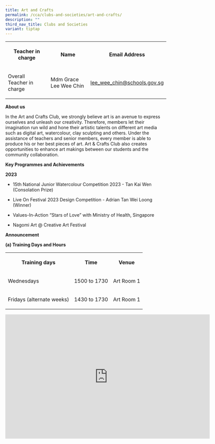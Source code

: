 ```yaml
---
title: Art and Crafts
permalink: /cca/clubs-and-societies/art-and-crafts/
description: ""
third_nav_title: Clubs and Societies
variant: tiptap
---
```

<table style="minWidth: 75px">
<colgroup>
<col>
<col>
<col>
</colgroup>
<tbody>
<tr>
<th rowspan="1" colspan="1">
<p>Teacher in charge</p>
</th>
<th rowspan="1" colspan="1">
<p>Name</p>
</th>
<th rowspan="1" colspan="1">
<p>Email Address</p>
</th>
</tr>
<tr>
<td rowspan="1" colspan="1">
<p>Overall Teacher in charge</p>
</td>
<td rowspan="1" colspan="1">
<p>Mdm Grace Lee Wee Chin</p>
</td>
<td rowspan="1" colspan="1">
<p><a href="mailto:lee_wee_chin@schools.gov.sg" rel="noopener noreferrer nofollow" target="_blank">lee_wee_chin@schools.gov.sg</a>
</p>
</td>
</tr>
</tbody>
</table>
<p><strong>About us</strong>
</p>
<p>In the Art and Crafts Club, we strongly believe art is an avenue to express
ourselves and unleash our creativity. Therefore, members let their imagination
run wild and hone their artistic talents on different art media such as
digital art, watercolour, clay sculpting and others. Under the assistance
of teachers and senior members, every member is able to produce his or
her best pieces of art. Art &amp; Crafts Club also creates opportunities
to enhance art makings between our students and the community collaboration.</p>
<p><strong>Key Programmes and Achievements</strong>
</p>
<p><strong>2023</strong>
</p>
<ul data-tight="true" class="tight">
<li>
<p>15th National Junior Watercolour Competition 2023 - Tan Kai Wen (Consolation
Prize)</p>
</li>
<li>
<p>Live On Festival 2023 Design Competition - Adrian Tan Wei Loong (Winner)</p>
</li>
<li>
<p>Values-In-Action “Stars of Love” with Ministry of Health, Singapore</p>
</li>
<li>
<p>Nagomi Art @ Creative Art Festival</p>
</li>
</ul>
<p><strong>Announcement</strong>
</p>
<p><strong>(a) Training Days and Hours</strong>
</p>
<table style="minWidth: 75px">
<colgroup>
<col>
<col>
<col>
</colgroup>
<tbody>
<tr>
<th rowspan="1" colspan="1">
<p>Training days</p>
</th>
<th rowspan="1" colspan="1">
<p>Time</p>
</th>
<th rowspan="1" colspan="1">
<p>Venue</p>
</th>
</tr>
<tr>
<td rowspan="1" colspan="1">
<p>Wednesdays</p>
</td>
<td rowspan="1" colspan="1">
<p>1500 to 1730</p>
</td>
<td rowspan="1" colspan="1">
<p>Art Room 1</p>
</td>
</tr>
<tr>
<td rowspan="1" colspan="1">
<p>Fridays (alternate weeks)</p>
</td>
<td rowspan="1" colspan="1">
<p>1430 to 1730</p>
</td>
<td rowspan="1" colspan="1">
<p>Art Room 1</p>
</td>
</tr>
</tbody>
</table>
<div class="iframe-wrapper">
<iframe height="389" width="640" allowfullscreen="true" frameborder="0" src="https://docs.google.com/presentation/d/e/2PACX-1vR6Iu8tlDLHpCKSMlZJBD3mHTM5jwV8oO-hTesSXdEl_aLLXmiv3FKWtUV0uNAZfg/embed?start=true&amp;loop=true&amp;delayms=3000"></iframe>
</div>
<p></p>